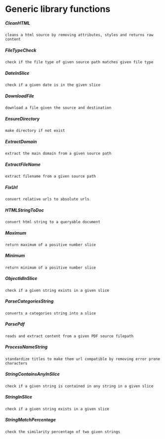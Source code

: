 # Generic library functions

##### CleanHTML
    cleans a html source by removing attributes, styles and returns raw content
    
##### FileTypeCheck
    check if the file type of given source path matches given file type
    
##### DateInSlice
    check if a given date is in the given slice
    
##### DownloadFile
    download a file given the source and destination
    
##### EnsureDirectory
    make directory if not exist 
    
##### ExtractDomain
    extract the main domain from a given source path
    
##### ExtractFileName
    extract filename from a given source path
    
##### FixUrl
    convert relative urls to absolute urls
    
##### HTMLStringToDoc
    convert html string to a queryable document
    
##### Maximum
    return maximum of a positive number slice
##### Minimum
    return minimum of a positive number slice
    
##### ObjectIdInSlice
    check if a given string exists in a given slice
    
##### ParseCategoriesString
    converts a categories string into a slice
    
##### ParsePdf
    reads and extract content from a given PDF source filepath
    
##### ProcessNameString
    standardize titles to make them url compatible by removing error prone characters
    
##### StringContainsAnyInSlice
    check if a given string is contained in any string in a given slice
    
##### StringInSlice
    check if a given string exists in a given slice
    
##### StringMatchPercentage
    check the similarity percentage of two given strings
    
